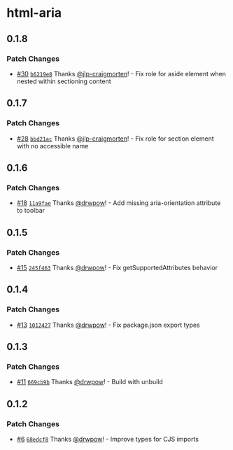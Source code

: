 # html-aria

## 0.1.8

### Patch Changes

- [#30](https://github.com/drwpow/html-aria/pull/30) [`b6219e8`](https://github.com/drwpow/html-aria/commit/b6219e85d13f2f2eb74d066714e5fd11bc5f6b4e) Thanks [@jlp-craigmorten](https://github.com/jlp-craigmorten)! - Fix role for aside element when nested within sectioning content

## 0.1.7

### Patch Changes

- [#28](https://github.com/drwpow/html-aria/pull/28) [`bbd21ac`](https://github.com/drwpow/html-aria/commit/bbd21ac5174138008ad480484df552eb743a9213) Thanks [@jlp-craigmorten](https://github.com/jlp-craigmorten)! - Fix role for section element with no accessible name

## 0.1.6

### Patch Changes

- [#18](https://github.com/drwpow/html-aria/pull/18) [`11a9fae`](https://github.com/drwpow/html-aria/commit/11a9fae4d65280cd35cfb6a1b68abd50cee299e8) Thanks [@drwpow](https://github.com/drwpow)! - Add missing aria-orientation attribute to toolbar

## 0.1.5

### Patch Changes

- [#15](https://github.com/drwpow/html-aria/pull/15) [`245f463`](https://github.com/drwpow/html-aria/commit/245f463fe25b9176f0a56d3a468f9137151041a9) Thanks [@drwpow](https://github.com/drwpow)! - Fix getSupportedAttributes behavior

## 0.1.4

### Patch Changes

- [#13](https://github.com/drwpow/html-aria/pull/13) [`1012427`](https://github.com/drwpow/html-aria/commit/1012427a59c0ce9f189e0d323984084232cf3796) Thanks [@drwpow](https://github.com/drwpow)! - Fix package.json export types

## 0.1.3

### Patch Changes

- [#11](https://github.com/drwpow/html-aria/pull/11) [`669cb9b`](https://github.com/drwpow/html-aria/commit/669cb9b332b4cf335279f7c9b89afc09e2d8fd67) Thanks [@drwpow](https://github.com/drwpow)! - Build with unbuild

## 0.1.2

### Patch Changes

- [#6](https://github.com/drwpow/html-aria/pull/6) [`68edcf8`](https://github.com/drwpow/html-aria/commit/68edcf89df4d2a6c5595091194bf1b834f6f9db1) Thanks [@drwpow](https://github.com/drwpow)! - Improve types for CJS imports
